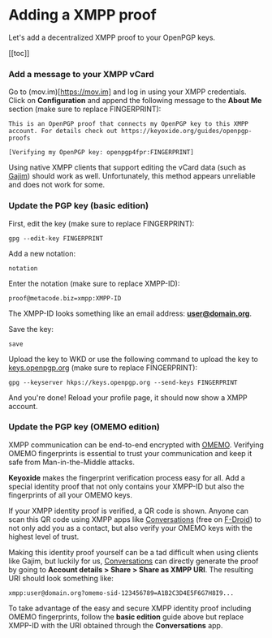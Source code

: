 # Adding a XMPP proof

Let's add a decentralized XMPP proof to your OpenPGP keys.

[[toc]]

### Add a message to your XMPP vCard

Go to (mov.im)[https://mov.im] and log in using your XMPP credentials. Click on **Configuration** and append the following message to the **About Me** section (make sure to replace FINGERPRINT):

```
This is an OpenPGP proof that connects my OpenPGP key to this XMPP account. For details check out https://keyoxide.org/guides/openpgp-proofs

[Verifying my OpenPGP key: openpgp4fpr:FINGERPRINT]
```

Using native XMPP clients that support editing the vCard data (such as [Gajim](https://gajim.org/)) should work as well. Unfortunately, this method appears unreliable and does not work for some.

### Update the PGP key (basic edition)

First, edit the key (make sure to replace FINGERPRINT):

```
gpg --edit-key FINGERPRINT
```

Add a new notation:

```
notation
```

Enter the notation (make sure to replace XMPP-ID):

```
proof@metacode.biz=xmpp:XMPP-ID
```

The XMPP-ID looks something like an email address: **user@domain.org**.

Save the key:

```
save
```

Upload the key to WKD or use the following command to upload the key to [keys.openpgp.org](https://keys.openpgp.org) (make sure to replace FINGERPRINT):

```
gpg --keyserver hkps://keys.openpgp.org --send-keys FINGERPRINT
```

And you're done! Reload your profile page, it should now show a XMPP account.

### Update the PGP key (OMEMO edition)

XMPP communication can be end-to-end encrypted with [OMEMO](https://conversations.im/omemo/). Verifying OMEMO fingerprints is essential to trust your communication and keep it safe from Man-in-the-Middle attacks.

**Keyoxide** makes the fingerprint verification process easy for all. Add a special identity proof that not only contains your XMPP-ID but also the fingerprints of all your OMEMO keys.

If your XMPP identity proof is verified, a QR code is shown. Anyone can scan this QR code using XMPP apps like [Conversations](https://conversations.im/) (free on [F-Droid](https://f-droid.org/en/packages/eu.siacs.conversations/)) to not only add you as a contact, but also verify your OMEMO keys with the highest level of trust.

Making this identity proof yourself can be a tad difficult when using clients like Gajim, but luckily for us, [Conversations](https://conversations.im/) can directly generate the proof by going to **Account details > Share > Share as XMPP URI**. The resulting URI should look something like:

```
xmpp:user@domain.org?omemo-sid-123456789=A1B2C3D4E5F6G7H8I9...
```

To take advantage of the easy and secure XMPP identity proof including OMEMO fingerprints, follow the **basic edition** guide above but replace XMPP-ID with the URI obtained through the **Conversations** app.
